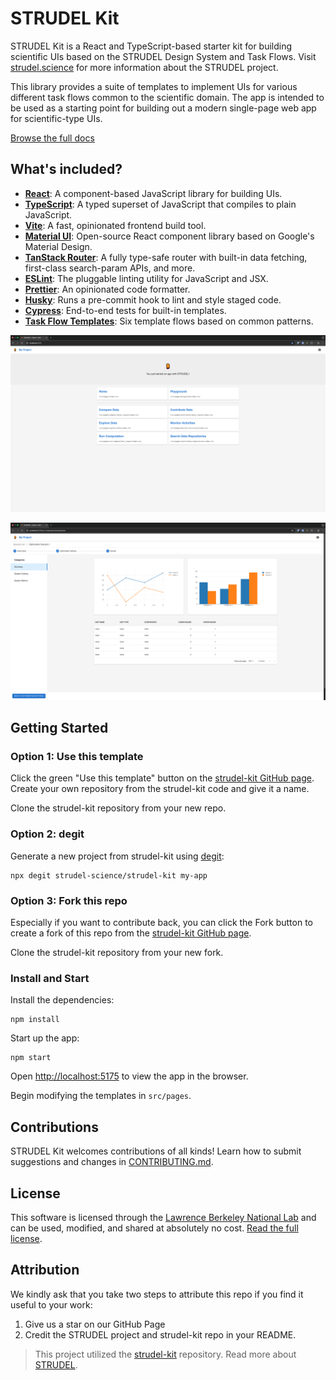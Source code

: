 # STRUDEL Kit

STRUDEL Kit is a React and TypeScript-based starter kit for building scientific UIs based on the STRUDEL Design System and Task Flows. Visit [strudel.science](https://strudel.science) for more information about the STRUDEL project.

This library provides a suite of templates to implement UIs for various different task flows common to the scientific domain. The app is intended to be used as a starting point for building out a modern single-page web app for scientific-type UIs.

[Browse the full docs](https://strudel.science/strudel-kit/docs/)

## What's included?

- [**React**](https://react.dev/): A component-based JavaScript library for building UIs.
- [**TypeScript**](https://www.typescriptlang.org/): A typed superset of JavaScript that compiles to plain JavaScript.
- [**Vite**](https://vite.dev/): A fast, opinionated frontend build tool.
- [**Material UI**](https://mui.com/material-ui/getting-started/): Open-source React component library based on Google's Material Design.
- [**TanStack Router**](https://tanstack.com/router/latest): A fully type-safe router with built-in data fetching, first-class search-param APIs, and more.
- [**ESLint**](https://eslint.org/): The pluggable linting utility for JavaScript and JSX.
- [**Prettier**](https://prettier.io/): An opinionated code formatter.
- [**Husky**](https://typicode.github.io/husky/): Runs a pre-commit hook to lint and style staged code.
- [**Cypress**](https://www.cypress.io/): End-to-end tests for built-in templates.
- [**Task Flow Templates**](https://strudel.science/design-system/task-flows/overview/): Six template flows based on common patterns.

![Home page](images/home.png)

![Run Computation results page](images/run-computation-results.png)

## Getting Started

### Option 1: Use this template

Click the green "Use this template" button on the [strudel-kit GitHub page](https://github.com/strudel-science/strudel-kit). Create your own repository from the strudel-kit code and give it a name.

Clone the strudel-kit repository from your new repo.

### Option 2: degit

Generate a new project from strudel-kit using [degit](https://github.com/Rich-Harris/degit):

```
npx degit strudel-science/strudel-kit my-app
```

### Option 3: Fork this repo

Especially if you want to contribute back, you can click the Fork button to create a fork of this repo from the [strudel-kit GitHub page](https://github.com/strudel-science/strudel-kit).

Clone the strudel-kit repository from your new fork.

### Install and Start

Install the dependencies:

```
npm install
```

Start up the app:

```
npm start
```

Open [http://localhost:5175](http://localhost:5175) to view the app in the browser.

Begin modifying the templates in `src/pages`.

## Contributions

STRUDEL Kit welcomes contributions of all kinds! Learn how to submit suggestions and changes in [CONTRIBUTING.md](https://github.com/strudel-science/strudel-kit/blob/main/CONTRIBUTING.md).

## License

This software is licensed through the [Lawrence Berkeley National Lab](https://www.lbl.gov/) and can be used, modified, and shared at absolutely no cost. [Read the full license](https://github.com/strudel-science/strudel-kit/blob/main/LICENSE).

## Attribution

We kindly ask that you take two steps to attribute this repo if you find it useful to your work:

1. Give us a star on our GitHub Page
2. Credit the STRUDEL project and strudel-kit repo in your README.

> This project utilized the [strudel-kit](https://github.com/strudel-science/strudel-kit/tree/main) repository. Read more about [STRUDEL](https://strudel.science).
